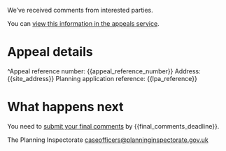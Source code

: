 We’ve received comments from interested parties.

You can [view this information in the appeals service](https://appeal-planning-decision.service.gov.uk/manage-appeals/your-email-address).

# Appeal details

^Appeal reference number: {{appeal_reference_number}}
Address: {{site_address}}
Planning application reference: {{lpa_reference}}

# What happens next

You need to [submit your final comments](https://appeal-planning-decision.service.gov.uk/manage-appeals/your-email-address) by {{final_comments_deadline}}.

The Planning Inspectorate
caseofficers@planninginspectorate.gov.uk
